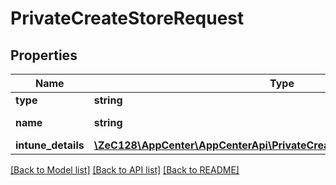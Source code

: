 # PrivateCreateStoreRequest

## Properties
Name | Type | Description | Notes
------------ | ------------- | ------------- | -------------
**type** | **string** | store Type | [optional] 
**name** | **string** | name of the store. | [optional] 
**intune_details** | [**\ZeC128\AppCenter\AppCenterApi\PrivateCreateStoreRequestIntuneDetails**](PrivateCreateStoreRequestIntuneDetails.md) |  | [optional] 

[[Back to Model list]](../README.md#documentation-for-models) [[Back to API list]](../README.md#documentation-for-api-endpoints) [[Back to README]](../README.md)


